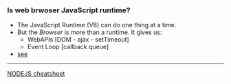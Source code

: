 ### Is web brwoser JavaScript runtime?

- The JavaScript Runtime (V8) can do one thing at a time.
- But the _Browser_ is more than a runtime. It gives us:
  - WebAPIs [DOM - ajax - setTimeout]
  - Event Loop [callback queue]
- [see](https://stackoverflow.com/questions/51624548/is-web-browser-javascript-runtime)

---

[NODEJS cheatsheet](https://zerotomastery.io/cheatsheets/node-js-cheat-sheet/?utm_source=udemy&utm_medium=coursecontent)
